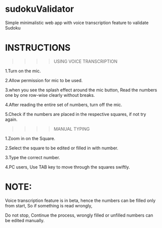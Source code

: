 # sudokuValidator
Simple minimalistic web app with voice transcription feature to validate Sudoku


# INSTRUCTIONS

>>>> USING VOICE TRANSCRIPTION

1.Turn on the mic.

2.Allow permission for mic to be used.

3.when you see the splash effect around the mic button, Read the numbers one by one row-wise clearly without breaks.

4.After reading the entire set of numbers, turn off the mic.

5.Check if the numbers are placed in the respective squares, if not try again.

>>>> MANUAL TYPING

1.Zoom in on the Square.

2.Select the square to be edited or filled in with number.

3.Type the correct number.

4.PC users, Use TAB key to move through the squares swiftly.

# NOTE:

Voice transcription feature is in beta, hence the numbers can be filled only from start, So if something is read wrongly,

Do not stop, Continue the process, wrongly filled or unfilled numbers can be edited manually.
